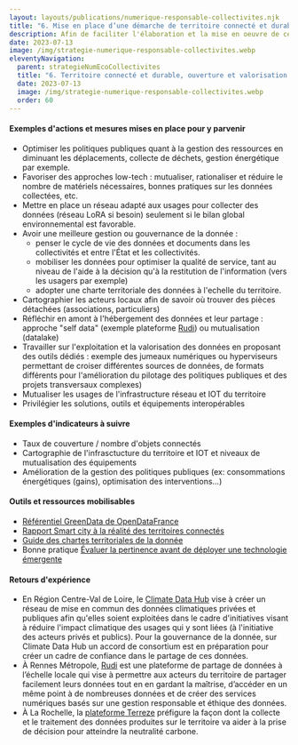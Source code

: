 ```yaml
---
layout: layouts/publications/numerique-responsable-collectivites.njk
title: "6. Mise en place d’une démarche de territoire connecté et durable en lien avec une démarche d’ouverture et de valorisation des données"
description: Afin de faciliter l'élaboration et la mise en oeuvre de ces nouvelles obligation par les collectivités concernées, la Mission interministérielle numérique responsable a travaillé avec le réseau des Interconnectés, dans le cadre du programme Transformation numérique des territoires à une traduction opérationnelle des nouvelles obligations fixées par ce décret.
date: 2023-07-13
image: /img/strategie-numerique-responsable-collectivites.webp
eleventyNavigation:
  parent: strategieNumEcoCollectivites
  title: "6. Territoire connecté et durable, ouverture et valorisation des données"
  date: 2023-07-13
  image: /img/strategie-numerique-responsable-collectivites.webp
  order: 60
---
```


#### Exemples d'actions et mesures mises en place pour y parvenir

- Optimiser les politiques publiques quant à la gestion des ressources en diminuant les déplacements, collecte de déchets, gestion énergétique par exemple.
- Favoriser des approches low-tech : mutualiser, rationaliser et réduire le nombre de matériels nécessaires, bonnes pratiques sur les données collectées, etc.
- Mettre en place un réseau adapté aux usages pour collecter des données (réseau LoRA si besoin) seulement si le bilan global environnemental est favorable.
- Avoir une meilleure gestion ou gouvernance de la donnée  :
    - penser le cycle de vie des données et documents dans les collectivités et entre l'État et les collectivités.
    - mobiliser les données pour optimiser la qualité de service, tant au niveau de l'aide à la décision qu'à la restitution de l'information (vers les usagers par exemple)
    - adopter une charte territoriale des données à l'echelle du territoire.
- Cartographier les acteurs locaux afin de savoir où trouver des pièces détachées (associations, particuliers)
- Réfléchir en amont à l'hébergement des données et leur partage : approche "self data" (exemple plateforme [Rudi](https://blog.rudi.bzh/)) ou mutualisation (datalake)
- Travailler sur l'exploitation et la valorisation des données en proposant des outils dédiés : exemple des jumeaux numériques ou hyperviseurs permettant de croiser différentes sources de données, de formats différents pour l'amélioration du pilotage des politiques publiques et des projets transversaux complexes)
- Mutualiser les usages de l'infrastructure réseau et IOT du territoire
- Privilégier les solutions, outils et équipements interopérables 

#### Exemples d'indicateurs à suivre

- Taux de couverture / nombre d'objets connectés
- Cartographie de l'infrasctucture du territoire et IOT et niveaux de mutualisation des équipements
- Amélioration de la gestion des politiques publiques (ex: consommations énergétiques (gains), optimisation des interventions...)

#### Outils et ressources mobilisables

- [Référentiel GreenData de OpenDataFrance](https://opendatafrance.gitbook.io/greendata-pour-un-impact-maitrise-des-donnees/greendata/preface-et-remerciements)
- [Rapport Smart city à la réalité des territoires connectés](https://www.entreprises.gouv.fr/files/files/en-pratique/etudes-et-statistiques/dossiers-de-la-DGE/rapport_de_la_smart_city_a_la_realite_des_territoires_connectes.pdf)
- [Guide des chartes territoriales de la donnée](https://www.interconnectes.com/chartes-data/)
- Bonne pratique [Évaluer la pertinence avant de déployer une technologie émergente](https://ecoresponsable.numerique.gouv.fr/publications/bonnes-pratiques/strategie-et-gouvernance/pertinence-technologies-emergentes/)

#### Retours d'expérience

- En Région Centre-Val de Loire, le [Climate Data Hub](https://www.centre-valdeloire.fr/agir/proteger-lenvironnement/la-data-une-solution-face-au-rechauffement-climatique) vise à créer un réseau de mise en commun des données climatiques privées et publiques afin qu'elles soient exploitées dans le cadre d'initiatives visant à réduire l'impact climatique des usages qui y sont liées (à l'initiative des acteurs privés et publics). Pour la gouvernance de la donnée, sur Climate Data Hub un accord de consortium est en préparation pour créer un cadre de confiance dans le partage de ces données.
- À Rennes Métropole, [Rudi](https://blog.rudi.bzh/) est une plateforme de partage de données à l’échelle locale qui vise à permettre aux acteurs du territoire de partager facilement leurs données tout en en gardant la maîtrise, d’accéder en un même point à de nombreuses données et de créer des services numériques basés sur une gestion responsable et éthique des données.
- À La Rochelle, la [plateforme Terreze](https://www.larochelle-zerocarbone.fr/-/terreze-la-plateforme-des-donnees-territoriales) préfigure la façon dont la collecte et le traitement des données produites sur le territoire va aider à la prise de décision pour atteindre la neutralité carbone.
